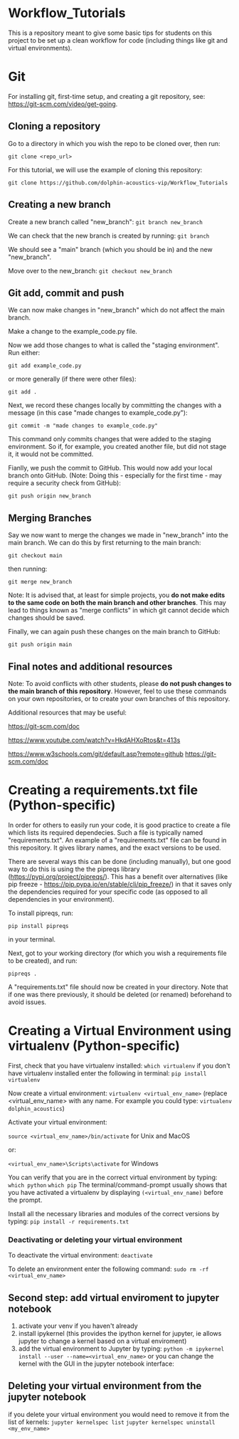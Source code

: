 # Workflow_Tutorials
This is a repository meant to give some basic tips for students on this project to be set up a clean workflow for code (including things like git and virtual environments). 

# Git
For installing git, first-time setup, and creating a git repository, see: https://git-scm.com/video/get-going.

## Cloning a repository
Go to a directory in which you wish the repo to be cloned over, then run:

`git clone <repo_url>`

For this tutorial, we will use the example of cloning this repository:

`git clone https://github.com/dolphin-acoustics-vip/Workflow_Tutorials`

## Creating a new branch
Create a new branch called "new_branch":
`git branch new_branch`

We can check that the new branch is created by running:
`git branch`

We should see a "main" branch (which you should be in) and the new "new_branch".

Move over to the new_branch:
`git checkout new_branch`

## Git add, commit and push
We can now make changes in "new_branch" which do not affect the main branch.

Make a change to the example_code.py file.

Now we add those changes to what is called the "staging environment".
Run either:

`git add example_code.py`

or more generally (if there were other files):

`git add .`

Next, we record these changes locally by committing the changes with a message (in this case "made changes to example_code.py"):

`git commit -m "made changes to example_code.py"`

This command only commits changes that were added to the staging environment. So if, for example, you created another file, but did not stage it, it would not be committed.

Fianlly, we push the commit to GitHub. This would now add your local branch onto GitHub. (Note: Doing this - especially for the first time - may require a security check from GitHub):

`git push origin new_branch`

## Merging Branches
Say we now want to merge the changes we made in "new_branch" into the main branch. We can do this by first returning to the main branch:

`git checkout main`

then running:

`git merge new_branch`

Note: It is advised that, at least for simple projects, you **do not make edits to the same code on both the main branch and other branches**. 
This may lead to things known as "merge conflicts" in which git cannot decide which changes should be saved.

Finally, we can again push these changes on the main branch to GitHub:

`git push origin main`

## Final notes and additional resources
Note: To avoid conflicts with other students, please **do not push changes to the main branch of this repository**. However, feel to use these commands on your own repositories, or to create your own branches of this repository.

Additional resources that may be useful:

https://git-scm.com/doc

https://www.youtube.com/watch?v=HkdAHXoRtos&t=413s

https://www.w3schools.com/git/default.asp?remote=github
https://git-scm.com/doc

# Creating a requirements.txt file (Python-specific)
In order for others to easily run your code, it is good practice to create a file which lists its required dependecies. Such a file is typically named "requirements.txt". An example of a "requirements.txt" file can be found in this repository. It gives library names, and the exact versions to be used.

There are several ways this can be done (including manually), but one good way to do this is using the the pipreqs library (https://pypi.org/project/pipreqs/). This has a benefit over alternatives (like pip freeze - https://pip.pypa.io/en/stable/cli/pip_freeze/) in that it saves only the dependencies required for your specific code (as opposed to all dependencies in your environment).

To install pipreqs, run:

`pip install pipreqs` 

in your terminal.

Next, got to your working directory (for which you wish a requirements file to be created), and run:

`pipreqs .`

A "requirements.txt" file should now be created in your directory. Note that if one was there previously, it should be deleted (or renamed) beforehand to avoid issues.


# Creating a Virtual Environment using virtualenv (Python-specific)

First, check that you have virtualenv installed:
`which virtualenv`
if you don't have virtualenv installed enter the following in terminal:
`pip install virtualenv`

Now create a virtual environment:
`virtualenv <virtual_env_name>` (replace <virtual_env_name> with any name. For example you could type: `virtualenv dolphin_acoustics`)

Activate your virtual environment:

`source <virtual_env_name>/bin/activate` for Unix and MacOS

or:

`<virtual_env_name>\Scripts\activate` for Windows

You can verify that you are in the correct virtual environment by typing:
`which python`
`which pip`
The terminal/command-prompt usually shows that you have activated a virtualenv by displaying `(<virtual_env_name)` before the prompt.

Install all the necessary libraries and modules of the correct versions by typing:
`pip install -r requirements.txt`

### Deactivating or deleting your virtual environment

To deactivate the virtual environment:
`deactivate`

To delete an environment enter the following command:
`sudo rm -rf <virtual_env_name>`

## Second step: add virtual enviroment to jupyter notebook

1. activate your venv if you haven't already
2. install ipykernel (this provides the ipython kernel for jupyter, ie allows jupyter to change a kernel based on a virtual enviroment)
3. add the virtual environment to Jupyter by typing:
`python -m ipykernel install --user --name=<virtual_env_name>`
or you can change the kernel with the GUI in the jupyter notebook interface:

## Deleting your virtual environment from the jupyter notebook

if you delete your virtual environment you would need to remove it from the list of kernels:
`jupyter kernelspec list`
`jupyter kernelspec uninstall <my_env_name>`
